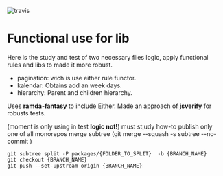 ![travis](https://travis-ci.org/kasselTrankos/functional-pagination.svg?branch=master)

# Functional use for lib

Here is the study and test of two necessary flies logic, apply functional rules and libs to made it more robust.

- pagination: wich is use either rule functor.
- kalendar: Obtains add an week days.
- hierarchy: Parent and children hierarchy.


Uses **ramda-fantasy** to include Either.
Made an approach of **jsverify** for robusts tests.

(moment is only using in test **logic not!**)
must st¡udy how-to publish only one of all monorepos
merge subtree (git merge --squash -s subtree --no-commit <BRANCH>)

```
git subtree split -P packages/{FOLDER_TO_SPLIT}  -b {BRANCH_NAME}
git checkout {BRANCH_NAME}
git push --set-upstream origin {BRANCH_NAME}
```
